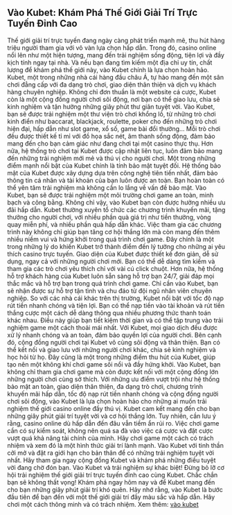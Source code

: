 
##  Vào Kubet: Khám Phá Thế Giới Giải Trí Trực Tuyến Đỉnh Cao
Thế giới giải trí trực tuyến đang ngày càng phát triển mạnh mẽ, thu hút hàng triệu người tham gia với vô vàn lựa chọn hấp dẫn.  Trong đó, casino online nổi lên như một hiện tượng, mang đến trải nghiệm sống động, tiện lợi và đầy kịch tính ngay tại nhà.  Và nếu bạn đang tìm kiếm một địa chỉ uy tín, chất lượng để khám phá thế giới này,  vào Kubet chính là lựa chọn hoàn hảo.
Kubet, một trong những nhà cái hàng đầu châu Á, tự hào mang đến một sân chơi đẳng cấp với đa dạng trò chơi, giao diện thân thiện và dịch vụ khách hàng chuyên nghiệp.  Không chỉ đơn thuần là một website cá cược, Kubet còn là một cộng đồng người chơi sôi động, nơi bạn có thể giao lưu, chia sẻ kinh nghiệm và tận hưởng những giây phút thư giãn tuyệt vời.
Vào Kubet, bạn sẽ được trải nghiệm một thư viện trò chơi khổng lồ, từ những trò chơi kinh điển như baccarat, blackjack, roulette, poker cho đến những trò chơi hiện đại, hấp dẫn như slot game, xổ số, game bài đổi thưởng…  Mỗi trò chơi đều được thiết kế tỉ mỉ với đồ họa sắc nét, âm thanh sống động, đảm bảo mang đến cho bạn cảm giác như đang chơi tại một casino thực thụ.  Hơn nữa, hệ thống trò chơi tại Kubet được cập nhật liên tục, luôn đảm bảo mang đến những trải nghiệm mới mẻ và thú vị cho người chơi.
Một trong những điểm mạnh nổi bật của Kubet chính là tính bảo mật tuyệt đối.  Hệ thống bảo mật của Kubet được xây dựng dựa trên công nghệ tiên tiến nhất, đảm bảo thông tin cá nhân và tài khoản của bạn luôn được an toàn.  Bạn hoàn toàn có thể yên tâm trải nghiệm mà không cần lo lắng về vấn đề bảo mật.  Vào Kubet, bạn sẽ được trải nghiệm một môi trường chơi game an toàn, minh bạch và công bằng.
Không chỉ vậy, vào Kubet bạn còn được hưởng nhiều ưu đãi hấp dẫn.  Kubet thường xuyên tổ chức các chương trình khuyến mãi, tặng thưởng cho người chơi, với nhiều phần quà giá trị như tiền thưởng, vòng quay miễn phí, và nhiều phần quà hấp dẫn khác.  Việc tham gia các chương trình này không chỉ giúp bạn tăng cơ hội thắng lớn mà còn mang đến thêm nhiều niềm vui và hứng khởi trong quá trình chơi game.  Đây chính là một trong những lý do khiến Kubet trở thành điểm đến lý tưởng cho những ai yêu thích casino trực tuyến.
Giao diện của Kubet được thiết kế đơn giản, dễ sử dụng, ngay cả với những người chơi mới.  Bạn có thể dễ dàng tìm kiếm và tham gia các trò chơi yêu thích chỉ với vài cú click chuột.  Hơn nữa, hệ thống hỗ trợ khách hàng của Kubet luôn sẵn sàng hỗ trợ bạn 24/7, giải đáp mọi thắc mắc và hỗ trợ bạn trong quá trình chơi game.  Chỉ cần vào Kubet, bạn sẽ nhận được sự hỗ trợ tận tình và chu đáo từ đội ngũ nhân viên chuyên nghiệp.
So với các nhà cái khác trên thị trường, Kubet nổi bật với tốc độ nạp rút tiền nhanh chóng và tiện lợi.  Bạn có thể nạp tiền vào tài khoản và rút tiền thắng cược một cách dễ dàng thông qua nhiều phương thức thanh toán khác nhau.  Điều này giúp bạn tiết kiệm thời gian và có thể tập trung vào trải nghiệm game một cách thoải mái nhất.  Với Kubet, mọi giao dịch đều được xử lý nhanh chóng và an toàn, đảm bảo quyền lợi của người chơi.
Bên cạnh đó, cộng đồng người chơi tại Kubet vô cùng sôi động và thân thiện.  Bạn có thể kết nối và giao lưu với những người chơi khác, chia sẻ kinh nghiệm và học hỏi từ họ.  Đây cũng là một trong những điểm thu hút của Kubet, giúp tạo nên một không khí chơi game sôi nổi và đầy hứng khởi.  Vào Kubet, bạn không chỉ tham gia chơi game mà còn được kết nối với một cộng đồng lớn những người chơi cùng sở thích.
Với những ưu điểm vượt trội như hệ thống bảo mật an toàn, giao diện thân thiện, đa dạng trò chơi, chương trình khuyến mãi hấp dẫn, tốc độ nạp rút tiền nhanh chóng và cộng đồng người chơi sôi động, vào Kubet là lựa chọn hoàn hảo cho những ai muốn trải nghiệm thế giới casino online đầy thú vị.  Kubet cam kết mang đến cho bạn những giây phút giải trí tuyệt vời và cơ hội thắng lớn.
Tuy nhiên, cần lưu ý rằng, casino online dù hấp dẫn đến đâu vẫn tiềm ẩn rủi ro.  Việc chơi game cần có sự kiểm soát, không nên quá sa đà vào việc cá cược và đặt cược vượt quá khả năng tài chính của mình.  Hãy chơi game một cách có trách nhiệm và xem đó là một hình thức giải trí lành mạnh.  Vào Kubet với tinh thần cởi mở và đặt ra giới hạn cho bản thân để có những trải nghiệm tuyệt vời nhất.
Hãy tham gia ngay cộng đồng Kubet và khám phá những điều tuyệt vời đang chờ đón bạn.  Vào Kubet và trải nghiệm sự khác biệt!  Đừng bỏ lỡ cơ hội trải nghiệm thế giới giải trí trực tuyến đỉnh cao cùng Kubet.  Chắc chắn bạn sẽ không thất vọng!  Khám phá ngay hôm nay và để Kubet mang đến cho bạn những giây phút giải trí khó quên.  Hãy nhớ rằng,  vào Kubet là bước đầu tiên để bạn đến với một thế giới giải trí đầy màu sắc và hấp dẫn.  Hãy chơi một cách thông minh và có trách nhiệm.
Xem thêm: [vào kubet](https://kubet.ceo)